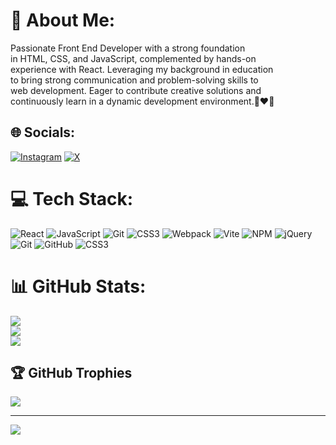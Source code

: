 # 💫 About Me:
Passionate Front End Developer with a strong foundation<br> in HTML, CSS, and JavaScript, complemented by hands-on<br> experience with React. Leveraging my background in education<br> to bring strong communication and problem-solving skills to<br> web development. Eager to contribute creative solutions and <br>continuously learn in a dynamic development environment.🥰❤️🫵


## 🌐 Socials:
[![Instagram](https://img.shields.io/badge/Instagram-%23E4405F.svg?logo=Instagram&logoColor=white)](https://instagram.com/Homayoun.mohammadii) [![X](https://img.shields.io/badge/X-black.svg?logo=X&logoColor=white)](https://x.com/homayounix) 

# 💻 Tech Stack:
![React](https://img.shields.io/badge/react-%2320232a.svg?style=for-the-badge&logo=react&logoColor=%2361DAFB) ![JavaScript](https://img.shields.io/badge/javascript-%23323330.svg?style=for-the-badge&logo=javascript&logoColor=%23F7DF1E) ![Git](https://img.shields.io/badge/git-%23F05033.svg?style=for-the-badge&logo=git&logoColor=white) ![CSS3](https://img.shields.io/badge/css3-%231572B6.svg?style=for-the-badge&logo=css3&logoColor=white) ![Webpack](https://img.shields.io/badge/webpack-%238DD6F9.svg?style=for-the-badge&logo=webpack&logoColor=black) ![Vite](https://img.shields.io/badge/vite-%23646CFF.svg?style=for-the-badge&logo=vite&logoColor=white) ![NPM](https://img.shields.io/badge/NPM-%23CB3837.svg?style=for-the-badge&logo=npm&logoColor=white) ![jQuery](https://img.shields.io/badge/jquery-%230769AD.svg?style=for-the-badge&logo=jquery&logoColor=white) ![Git](https://img.shields.io/badge/git-%23F05033.svg?style=for-the-badge&logo=git&logoColor=white) ![GitHub](https://img.shields.io/badge/github-%23121011.svg?style=for-the-badge&logo=github&logoColor=white) ![CSS3](https://img.shields.io/badge/css3-%231572B6.svg?style=for-the-badge&logo=css3&logoColor=white)
# 📊 GitHub Stats:
![](https://github-readme-stats.vercel.app/api?username=homayoun-mohammadii&theme=dark&hide_border=false&include_all_commits=true&count_private=true)<br/>
![](https://github-readme-streak-stats.herokuapp.com/?user=homayoun-mohammadii&theme=dark&hide_border=false)<br/>
![](https://github-readme-stats.vercel.app/api/top-langs/?username=homayoun-mohammadii&theme=dark&hide_border=false&include_all_commits=true&count_private=true&layout=compact)

## 🏆 GitHub Trophies
![](https://github-profile-trophy.vercel.app/?username=homayoun-mohammadii&theme=radical&no-frame=true&no-bg=true&margin-w=4)

---
[![](https://visitcount.itsvg.in/api?id=homayoun-mohammadii&icon=0&color=0)](https://visitcount.itsvg.in)

<!-- Proudly created with GPRM ( https://gprm.itsvg.in ) -->
